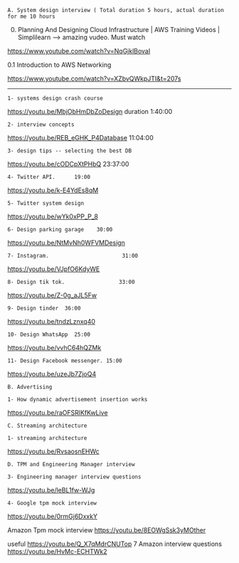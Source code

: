 	A. System design interview ( Total duration 5 hours, actual duration for me 10 hours

0. Planning And Designing Cloud Infrastructure | AWS Training Videos | Simplilearn --> amazing vudeo. Must watch

https://www.youtube.com/watch?v=NqGjklBovaI


0.1 Introduction to AWS Networking

https://www.youtube.com/watch?v=XZbvQWkpJTI&t=207s

---------------------------------------------------------------------------
	1- systems design crash course
https://youtu.be/MbjObHmDbZoDesign    duration   1:40:00

	2- interview concepts 
https://youtu.be/REB_eGHK_P4Database                    11:04:00

	3- design tips -- selecting the best DB
https://youtu.be/cODCpXtPHbQ                                    23:37:00

	4- Twitter API.      19:00
https://youtu.be/k-E4YdEs8qM

	5- Twitter system design
https://youtu.be/wYk0xPP_P_8

	6- Design parking garage    30:00
https://youtu.be/NtMvNh0WFVMDesign 

	7- Instagram.                       31:00
https://youtu.be/VJpfO6KdyWE

	8- Design tik tok.                 33:00
https://youtu.be/Z-0g_aJL5Fw

	9- Design tinder  36:00
https://youtu.be/tndzLznxq40

	10- Design WhatsApp  25:00
https://youtu.be/vvhC64hQZMk

	11- Design Facebook messenger. 15:00
https://youtu.be/uzeJb7ZjoQ4

	B. Advertising 

	1- How dynamic advertisement insertion works
https://youtu.be/raOFSRlKfKwLive 

	C. Streaming architecture 
	
	1- streaming architecture
https://youtu.be/RvsaosnEHWc

	D. TPM and Engineering Manager interview 

	3- Engineering manager interview questions
https://youtu.be/leBL1fw-WJg

	4- Google tpm mock interview
https://youtu.be/0rmGj6DxxkY

Amazon Tpm mock interview 
https://youtu.be/8EOWgSsk3yMOther 

useful
https://youtu.be/Q_X7qMdrCNUTop 
7 Amazon interview questions
https://youtu.be/HvMc-ECHTWk2
